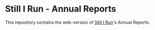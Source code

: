 # Still I Run - Annual Reports

This repository contains the web-version of [Still I Run](https://stillirun.org)'s Annual Reports.